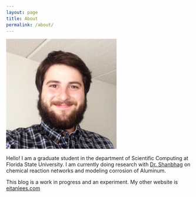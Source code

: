 ```yaml
---
layout: page
title: About
permalink: /about/
---
```



<img src="/assets/images/Square_Profile_picture.jpg" alt="profile picture" width="300"/>


Hello! I am a graduate student in the department of Scientific Computing at Florida State
University. I am currently doing research with [Dr. Shanbhag](https://people.sc.fsu.edu/~sshanbhag/)
on chemical reaction networks and modeling corrosion of Aluminum.

This blog is a work in progress and an experiment. My other website is [eitanlees.com](http://eitanlees.com/)
